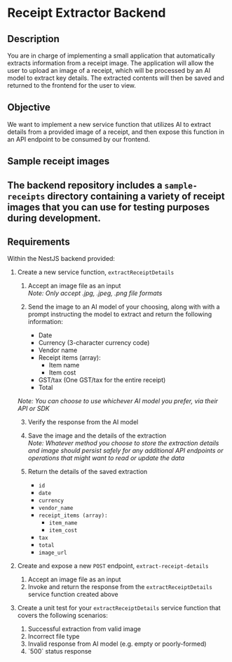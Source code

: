 # Receipt Extractor Backend

## Description

You are in charge of implementing a small application that automatically extracts information from a receipt image. The application will allow the user to upload an image of a receipt, which will be processed by an AI model to extract key details. The extracted contents will then be saved and returned to the frontend for the user to view.

## Objective

We want to implement a new service function that utilizes AI to extract details from a provided image of a receipt, and then expose this function in an API endpoint to be consumed by our frontend.

## Sample receipt images

## The backend repository includes a `sample-receipts` directory containing a variety of receipt images that you can use for testing purposes during development.

## Requirements

Within the NestJS backend provided:

1. Create a new service function, `extractReceiptDetails`  
   1. Accept an image file as an input  
      *Note: Only accept .jpg, .jpeg, .png file formats*

   2. Send the image to an AI model of your choosing, along with with a prompt instructing the model to extract and return the following information:  
      * Date  
      * Currency (3-character currency code)  
      * Vendor name  
      * Receipt items (array):  
        * Item name  
        * Item cost  
      * GST/tax (One GST/tax for the entire receipt)  
      * Total

   *Note: You can choose to use whichever AI model you prefer, via their API or SDK*

   3. Verify the response from the AI model

   4. Save the image and the details of the extraction  
      *Note: Whatever method you choose to store the extraction details and image should persist safely for any additional API endpoints or operations that might want to read or update the data*

   5. Return the details of the saved extraction  
      * `id`  
      * `date`  
      * `currency`  
      * `vendor_name`  
      * `receipt_items (array):`  
        * `item_name`  
        * `item_cost`  
      * `tax`  
      * `total`  
      * `image_url`

2. Create and expose a new `POST` endpoint, `extract-receipt-details`  
   1. Accept an image file as an input  
   2. Invoke and return the response from the `extractReceiptDetails` service function created above

3. Create a unit test for your `extractReceiptDetails` service function that covers the following scenarios:  
   1. Successful extraction from valid image  
   2. Incorrect file type  
   3. Invalid response from AI model (e.g. empty or poorly-formed)  
   4. \`500\` status response
